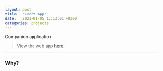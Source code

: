 ```yaml
---
layout: post
title:  "Event App"
date:   2021-01-05 16:13:01 +0300
categories: projects
---
```


Companion application

> View the web app [here]({{site.baseurl}}/event-app/)!

---

### Why?

